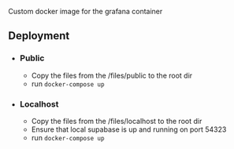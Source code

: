Custom docker image for the grafana container

## Deployment

- ### Public
  - Copy the files from the /files/public to the root dir
  - run `docker-compose up`
- ### Localhost
  - Copy the files from the /files/localhost to the root dir
  - Ensure that local supabase is up and running on port 54323
  - run `docker-compose up`
